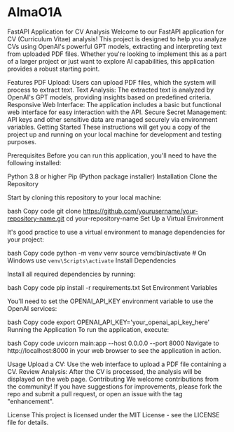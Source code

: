 # AlmaO1A
FastAPI Application for CV Analysis
Welcome to our FastAPI application for CV (Curriculum Vitae) analysis! This project is designed to help you analyze CVs using OpenAI's powerful GPT models, extracting and interpreting text from uploaded PDF files. Whether you're looking to implement this as a part of a larger project or just want to explore AI capabilities, this application provides a robust starting point.

Features
PDF Upload: Users can upload PDF files, which the system will process to extract text.
Text Analysis: The extracted text is analyzed by OpenAI's GPT models, providing insights based on predefined criteria.
Responsive Web Interface: The application includes a basic but functional web interface for easy interaction with the API.
Secure Secret Management: API keys and other sensitive data are managed securely via environment variables.
Getting Started
These instructions will get you a copy of the project up and running on your local machine for development and testing purposes.

Prerequisites
Before you can run this application, you'll need to have the following installed:

Python 3.8 or higher
Pip (Python package installer)
Installation
Clone the Repository

Start by cloning this repository to your local machine:

bash
Copy code
git clone https://github.com/yourusername/your-repository-name.git
cd your-repository-name
Set Up a Virtual Environment

It's good practice to use a virtual environment to manage dependencies for your project:

bash
Copy code
python -m venv venv
source venv/bin/activate  # On Windows use `venv\Scripts\activate`
Install Dependencies

Install all required dependencies by running:

bash
Copy code
pip install -r requirements.txt
Set Environment Variables

You'll need to set the OPENAI_API_KEY environment variable to use the OpenAI services:

bash
Copy code
export OPENAI_API_KEY='your_openai_api_key_here'
Running the Application
To run the application, execute:

bash
Copy code
uvicorn main:app --host 0.0.0.0 --port 8000
Navigate to http://localhost:8000 in your web browser to see the application in action.

Usage
Upload a CV: Use the web interface to upload a PDF file containing a CV.
Review Analysis: After the CV is processed, the analysis will be displayed on the web page.
Contributing
We welcome contributions from the community! If you have suggestions for improvements, please fork the repo and submit a pull request, or open an issue with the tag "enhancement".

License
This project is licensed under the MIT License - see the LICENSE file for details.
